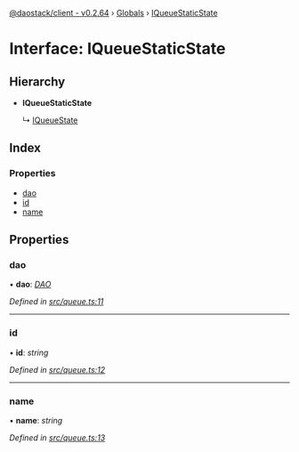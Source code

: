 [@daostack/client - v0.2.64](../README.md) › [Globals](../globals.md) › [IQueueStaticState](iqueuestaticstate.md)

# Interface: IQueueStaticState

## Hierarchy

* **IQueueStaticState**

  ↳ [IQueueState](iqueuestate.md)

## Index

### Properties

* [dao](iqueuestaticstate.md#dao)
* [id](iqueuestaticstate.md#id)
* [name](iqueuestaticstate.md#name)

## Properties

###  dao

• **dao**: *[DAO](../classes/dao.md)*

*Defined in [src/queue.ts:11](https://github.com/dorgtech/client/blob/74940d1/src/queue.ts#L11)*

___

###  id

• **id**: *string*

*Defined in [src/queue.ts:12](https://github.com/dorgtech/client/blob/74940d1/src/queue.ts#L12)*

___

###  name

• **name**: *string*

*Defined in [src/queue.ts:13](https://github.com/dorgtech/client/blob/74940d1/src/queue.ts#L13)*
